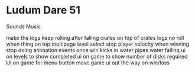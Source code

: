 # Ludum Dare 51

Sounds
Music

make the logs keep rolling after falling
crates on top of crates
logs no roll when thing on top
multipage level select
stop player velocity when winning
stop doing animation events once win kicks in
water pipes water falling
ui on levels to show completed
ui on game to show number of disks required
UI on game for menu button
move game ui out the way on win/loss
